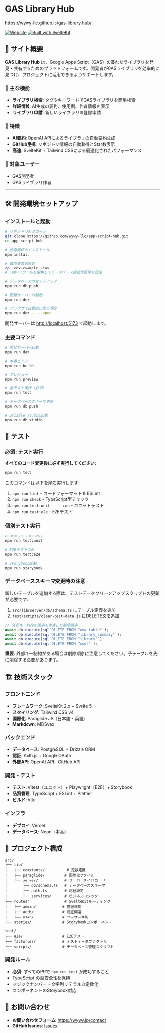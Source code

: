 # GAS Library Hub

<https://wywy-llc.github.io/gas-library-hub/>

[![Website](https://img.shields.io/badge/Website-Live-brightgreen)](https://appscripthub.com)
[![Built with SvelteKit](https://img.shields.io/badge/Built%20with-SvelteKit-ff3e00)](https://kit.svelte.dev/)

## 📖 サイト概要

**GAS Library Hub** は、Google Apps Script（GAS）の優れたライブラリを発見・共有するためのプラットフォームです。開発者がGASライブラリを効率的に見つけ、プロジェクトに活用できるようサポートします。

### 🎯 主な機能

- **ライブラリ検索**: タグやキーワードでGASライブラリを簡単検索
- **詳細情報**: AI生成の要約、使用例、作者情報を表示
- **ライブラリ申請**: 新しいライブラリの登録申請

### 🌟 特徴

- **AI要約**: OpenAI APIによるライブラリの自動要約生成
- **GitHub連携**: リポジトリ情報の自動取得とStar数表示
- **高速**: SvelteKit + Tailwind CSSによる最適化されたパフォーマンス

### 🚀 対象ユーザー

- GAS開発者
- GASライブラリ作者

---

## 🛠 開発環境セットアップ

### インストールと起動

```bash
# リポジトリのクローン
git clone https://github.com/wywy-llc/app-script-hub.git
cd app-script-hub

# 依存関係のインストール
npm install

# 環境変数の設定
cp .env.example .env
# .envファイルを編集してデータベース接続情報等を設定

# データベースのセットアップ
npm run db:push

# 開発サーバーの起動
npm run dev

# ブラウザで自動的に開く場合
npm run dev -- --open
```

開発サーバーは <http://localhost:5173> で起動します。

### 主要コマンド

```bash
# 開発サーバー起動
npm run dev

# 本番ビルド
npm run build

# プレビュー
npm run preview

# 全テスト実行（必須）
npm run test

# データベーススキーマ更新
npm run db:push

# Drizzle Studio起動
npm run db:studio
```

## 🧪 テスト

### 必須: テスト実行

**すべてのコード変更後に必ず実行してください:**

```bash
npm run test
```

このコマンドは以下を順次実行します:

1. `npm run lint` - コードフォーマット & ESLint
2. `npm run check` - TypeScript型チェック
3. `npm run test:unit -- --run` - ユニットテスト
4. `npm run test:e2e` - E2Eテスト

### 個別テスト実行

```bash
# ユニットテストのみ
npm run test:unit

# E2Eテストのみ
npm run test:e2e

# Storybook起動
npm run storybook
```

### データベーススキーマ変更時の注意

新しいテーブルを追加する際は、テストデータクリーンアップスクリプトの更新が必要です:

1. `src/lib/server/db/schema.ts` にテーブル定義を追加
2. `test/scripts/clear-test-data.js` にDELETE文を追加

```javascript
// 外部キー制約の順序を考慮した削除順序
await db.execute(sql`DELETE FROM "new_table"`);
await db.execute(sql`DELETE FROM "library_summary"`);
await db.execute(sql`DELETE FROM "library"`);
await db.execute(sql`DELETE FROM "user"`);
```

**重要**: 外部キー制約がある場合は削除順序に注意してください。子テーブルを先に削除する必要があります。

## 🏗 技術スタック

### フロントエンド

- **フレームワーク**: SvelteKit 2.x + Svelte 5
- **スタイリング**: Tailwind CSS v4
- **国際化**: Paraglide JS（日本語・英語）
- **Markdown**: MDSvex

### バックエンド

- **データベース**: PostgreSQL + Drizzle ORM
- **認証**: Auth.js + Google OAuth
- **外部API**: OpenAI API、GitHub API

### 開発・テスト

- **テスト**: Vitest（ユニット）+ Playwright（E2E）+ Storybook
- **品質管理**: TypeScript + ESLint + Prettier
- **ビルド**: Vite

### インフラ

- **デプロイ**: Vercel
- **データベース**: Neon（本番）

## 📁 プロジェクト構成

```text
src/
├── lib/
│   ├── constants/          # 定数定義
│   ├── paraglide/         # 国際化ファイル
│   └── server/            # サーバーサイドコード
│       ├── db/schema.ts   # データベーススキーマ
│       ├── auth.ts        # 認証設定
│       └── services/      # ビジネスロジック
├── routes/                # SvelteKitルーティング
│   ├── admin/            # 管理機能
│   ├── auth/             # 認証関連
│   └── user/             # ユーザー機能
└── stories/              # Storybookコンポーネント

test/
├── e2e/                  # E2Eテスト
├── factories/            # テストデータファクトリ
└── scripts/              # データベース管理スクリプト
```

### 開発ルール

- **必須**: すべてのPRで `npm run test` が成功すること
- TypeScript の型安全性を保持
- マジックナンバー・文字列リテラルの定数化
- コンポーネントのStorybook対応

## 📧 お問い合わせ

- **お問い合わせフォーム**: <https://wywy.jp/contact>
- **GitHub Issues**: [Issues](https://github.com/wywy-llc/app-script-hub/issues)
